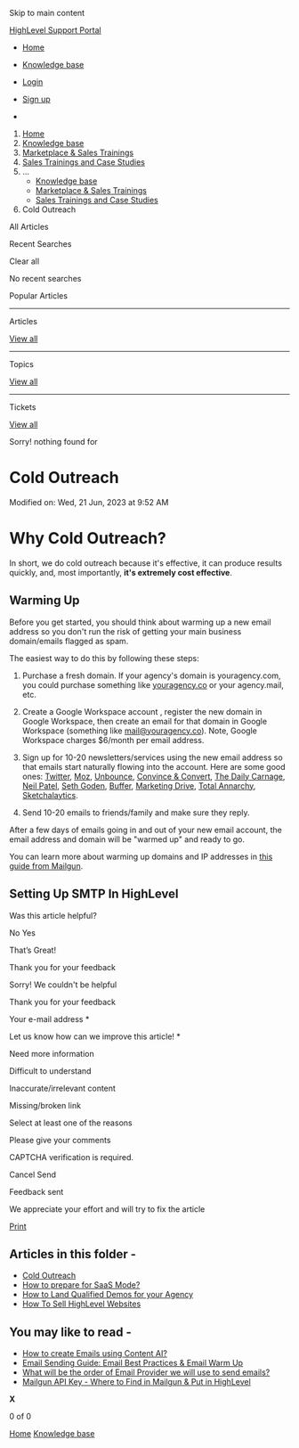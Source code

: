 Skip to main content

[ HighLevel Support Portal ](https://help.gohighlevel.com)

  * [ Home ](/support/home)
  * [ Knowledge base ](/support/solutions)

  * [Login](/support/login)
  * [Sign up](/support/signup)
  * 

  1. [Home](/support/home)
  2. [Knowledge base](/support/solutions)
  3. [Marketplace & Sales Trainings](/support/solutions/48000452144)
  4. [Sales Trainings and Case Studies](/support/solutions/folders/48000666033)
  5. ... 
     * [Knowledge base](/support/solutions)
     * [Marketplace & Sales Trainings](/support/solutions/48000452144)
     * [Sales Trainings and Case Studies](/support/solutions/folders/48000666033)
  6. Cold Outreach

All  Articles 

Recent Searches

Clear all

No recent searches

Popular Articles

* * *

Articles

[View all](/support/search/solutions)

* * *

Topics

[View all](/support/search/topics)

* * *

Tickets

[View all](/support/search/tickets)

Sorry! nothing found for   

# Cold Outreach

Modified on: Wed, 21 Jun, 2023 at 9:52 AM

# Why Cold Outreach?

In short, we do cold outreach because it's effective, it can produce results quickly, and, most importantly, **it's extremely cost effective**.

## Warming Up

Before you get started, you should think about warming up a new email address so you don't run the risk of getting your main business domain/emails flagged as spam.

The easiest way to do this by following these steps:

1) Purchase a fresh domain. If your agency's domain is youragency.com, you could purchase something like [youragency.co](//youragency.co) or your agency.mail, etc.

2) Create a Google Workspace account , register the new domain in Google Workspace, then create an email for that domain in Google Workspace (something like [mail@youragency.co](mailto:mail@youragency.co)). Note, Google Workspace charges $6/month per email address.

3) Sign up for 10-20 newsletters/services using the new email address so that emails start naturally flowing into the account. Here are some good ones: [Twitter](https://twitter.com), [Moz](https://moz.com/moztop10), [Unbounce](https://unbounce.com/blog/), [Convince & Convert](https://www.convinceandconvert.com/newsletter/), [The Daily Carnage](https://carney.co/daily-carnage/), [Neil Patel](https://neilpatel.com/newsletter/), [Seth Goden](https://seths.blog/subscribe/), [Buffer](https://buffer.com/resources/newsletter), [Marketing Drive](https://www.marketingdive.com/signup/), [Total Annarchy](https://annhandley.com/newsletter/), [Sketchalaytics](https://www.ceralytics.com/newsletter-sign-up/).

4) Send 10-20 emails to friends/family and make sure they reply.

After a few days of emails going in and out of your new email account, the email address and domain will be "warmed up" and ready to go.

You can learn more about warming up domains and IP addresses in [this guide from Mailgun](https://www.mailgun.com/blog/domain-warmup-reputation-stretch-before-you-send).

## Setting Up SMTP In HighLevel

Was this article helpful?

No  Yes 

That’s Great!

Thank you for your feedback

Sorry! We couldn't be helpful

Thank you for your feedback

Your e-mail address *

Let us know how can we improve this article! *

Need more information 

Difficult to understand 

Inaccurate/irrelevant content 

Missing/broken link 

Select at least one of the reasons 

Please give your comments 

CAPTCHA verification is required. 

Cancel  Send 

Feedback sent

We appreciate your effort and will try to fix the article

[Print](javascript:print\(\))

## Articles in this folder -

  * [Cold Outreach](/support/solutions/articles/48001063753-cold-outreach)
  * [How to prepare for SaaS Mode?](/support/solutions/articles/48001169170-how-to-prepare-for-saas-mode-)
  * [How to Land Qualified Demos for your Agency](/support/solutions/articles/48001157420-how-to-land-qualified-demos-for-your-agency)
  * [How To Sell HighLevel Websites](/support/solutions/articles/48001073952-how-to-sell-highlevel-websites)

## You may like to read -

  * [How to create Emails using Content AI?](/support/solutions/articles/48001236751-how-to-create-emails-using-content-ai-)
  * [Email Sending Guide: Email Best Practices & Email Warm Up](/support/solutions/articles/155000001021-email-sending-guide-email-best-practices-email-warm-up)
  * [What will be the order of Email Provider we will use to send emails?](/support/solutions/articles/48001209681-what-will-be-the-order-of-email-provider-we-will-use-to-send-emails-)
  * [Mailgun API Key - Where to Find in Mailgun & Put in HighLevel](/support/solutions/articles/48000981682-mailgun-api-key-where-to-find-in-mailgun-put-in-highlevel)

**X**

0 of 0 []()

[Home](/support/home) [Knowledge base](/support/solutions)
